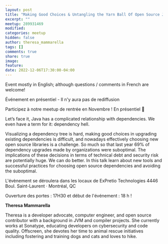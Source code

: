 ```yaml
---
layout: post
title: "Making Good Choices & Untangling the Yarn Ball Of Open Source Java Dependencies"
excerpt: ""
meetup: 289931469
modified:
categories: meetup
hidden: false
author: theresa_mammarella
tags: []
comments: true
share: true
image:
feature:
date: 2022-12-06T17:30:00-04:00
---
```


Event mostly in English; although questions / comments in French are welcome!

Événement en présentiel - Il n'y aura pas de rediffusion

Participez à notre meetup de rentrée en Novembre ! En présentiel 🎉

Let’s face it, Java has a complicated relationship with dependencies. We even have a term for it: dependency hell.

Visualizing a dependency tree is hard, making good choices in upgrading existing dependencies is difficult, and nowadays effectively choosing new open source libraries is a challenge. So much so that last year 69% of dependency upgrades made by organizations were suboptimal. The implications of these decisions in terms of technical debt and security risk are potentially huge.
We can do better. In this talk learn about new tools and successful practices for choosing open source dependencies and avoiding the suboptimal.

L'évènement se déroulera dans les locaux de ExPretio Technologies 4446 Boul. Saint-Laurent · Montréal, QC

Ouverture des portes : 17H30 et début de l'événement : 18 h !

__Theresa Mammarella__

Theresa is a developer advocate, computer engineer, and open source contributor with a background in JVM and compiler projects. She currently works at Sonatype, educating developers on cybersecurity and code quality. Offscreen, she devotes her time to animal rescue initiatives including fostering and training dogs and cats and loves to hike.

